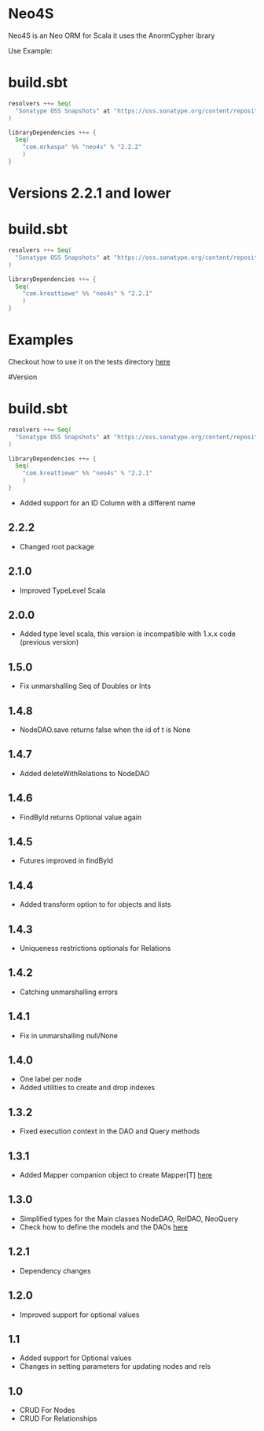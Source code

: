 # Neo4S
Neo4S is an Neo ORM for Scala it uses the AnormCypher ibrary

Use Example:

# build.sbt

```scala
resolvers ++= Seq(
  "Sonatype OSS Snapshots" at "https://oss.sonatype.org/content/repositories/snapshots"
)

libraryDependencies ++= {
  Seq(
    "com.mrkaspa" %% "neo4s" % "2.2.2"
    )
}

```

# Versions 2.2.1 and lower

# build.sbt

```scala
resolvers ++= Seq(
  "Sonatype OSS Snapshots" at "https://oss.sonatype.org/content/repositories/snapshots"
)

libraryDependencies ++= {
  Seq(
    "com.kreattiewe" %% "neo4s" % "2.2.1"  
    )
}

```

# Examples
Checkout how to use it on the tests directory [here](https://github.com/mrkaspa/Neo4S/blob/master/src/test/scala/graph/model/orm/)


#Version

# build.sbt

```scala
resolvers ++= Seq(
  "Sonatype OSS Snapshots" at "https://oss.sonatype.org/content/repositories/snapshots"
)

libraryDependencies ++= {
  Seq(
    "com.kreattiewe" %% "neo4s" % "2.2.1"
    )
}

```

- Added support for an ID Column with a different name

## 2.2.2

- Changed root package

## 2.1.0

- Improved TypeLevel Scala

## 2.0.0

- Added type level scala, this version is incompatible with 1.x.x code (previous version)

## 1.5.0

- Fix unmarshalling Seq of Doubles or Ints

## 1.4.8

- NodeDAO.save returns false when the id of t is None 

## 1.4.7

- Added deleteWithRelations to NodeDAO

## 1.4.6

- FindById returns Optional value again


## 1.4.5

- Futures improved in findById

## 1.4.4

- Added transform option to for objects and lists 


## 1.4.3

- Uniqueness restrictions optionals for Relations 

## 1.4.2

- Catching unmarshalling errors

## 1.4.1

- Fix in unmarshalling null/None

## 1.4.0

- One label per node
- Added utilities to create and drop indexes

## 1.3.2

- Fixed execution context in the DAO and Query methods

## 1.3.1

- Added Mapper companion object to create Mapper[T] [here](https://github.com/mrkaspa/Neo4S/blob/master/src/test/scala/graph/model/orm/NeoORMTestModels.scala)


## 1.3.0

- Simplified types for the Main classes NodeDAO, RelDAO, NeoQuery
- Check how to define the models and the DAOs [here](https://github.com/mrkaspa/Neo4S/blob/master/src/test/scala/graph/model/orm/NeoORMTestModels.scala)

## 1.2.1

- Dependency changes

## 1.2.0

- Improved support for optional values

## 1.1

- Added support for Optional values
- Changes in setting parameters for updating nodes and rels

## 1.0

- CRUD For Nodes
- CRUD For Relationships
  